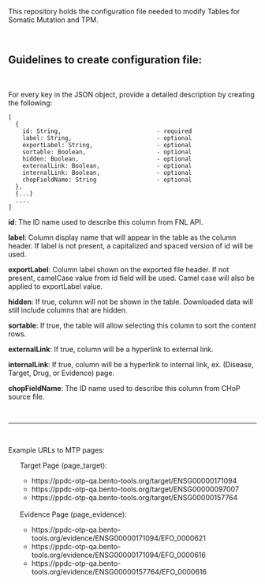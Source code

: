 
<p>This repository holds the configuration file needed to modify Tables for Somatic Mutation and TPM. <p>

<br>
<h2>Guidelines to create configuration file:</h2> <br>

<p>
For every key in the JSON object, provide a detailed description by creating the following:

    [
      {  
        id: String,                           - required 
        label: String,                        - optional
        exportLabel: String,                  - optional 
        sortable: Boolean,                    - optional
        hidden: Boolean,                      - optional
        externalLink: Boolean,                - optional
        internalLink: Boolean,                - optional
        chopFieldName: String                 - optional
      },
      {...}
      ....
    ]

  <b>id</b>: The ID name used to describe this column from FNL API.

  <b>label</b>: Column display name that will appear in the table as the column header. If label is not present, a capitalized and spaced version of id will be used.

  <b>exportLabel</b>: Column label shown on the exported file header. If not present, camelCase value from id field will be used. Camel case will also be applied to exportLabel value.

  <b>hidden</b>: If true, column will not be shown in the table. Downloaded data will still include columns that are hidden.

  <b>sortable</b>: If true, the table will allow selecting this column to sort the content rows.

  <b>externalLink</b>: If true, column will be a hyperlink to external link. 

  <b>internalLink</b>: If true, column will be a hyperlink to internal link, ex. (Disease, Target, Drug, or Evidence) page. 

  <b>chopFieldName</b>: The ID name used to describe this column from CHoP source file.
</p>

<br><hr><br>

Example URLs to MTP pages: <br>
<ul>
  Target Page (page_target):
  <ul>
    <li> https://ppdc-otp-qa.bento-tools.org/target/ENSG00000171094 </li>
    <li> https://ppdc-otp-qa.bento-tools.org/target/ENSG00000097007 </li>
    <li> https://ppdc-otp-qa.bento-tools.org/target/ENSG00000157764 </li>
  </ul>

  <br>
  Evidence Page (page_evidence):
  <ul>
    <li> https://ppdc-otp-qa.bento-tools.org/evidence/ENSG00000171094/EFO_0000621 </li>
    <li> https://ppdc-otp-qa.bento-tools.org/evidence/ENSG00000171094/EFO_0000616 </li>
    <li> https://ppdc-otp-qa.bento-tools.org/evidence/ENSG00000157764/EFO_0000616 </li>
  </ul>
</ul>